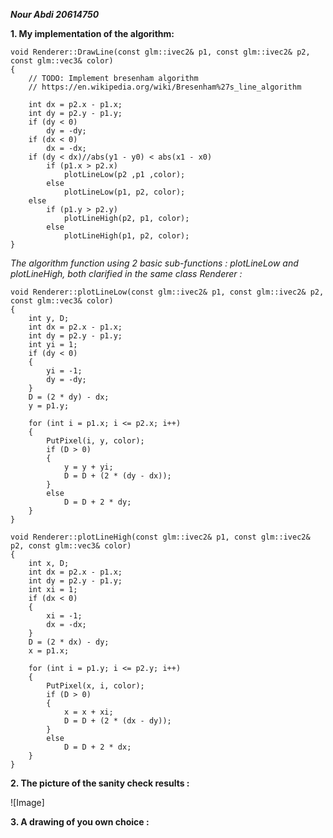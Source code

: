 ***Nour Abdi 20614750***

**1. My implementation of the algorithm:**
```
void Renderer::DrawLine(const glm::ivec2& p1, const glm::ivec2& p2, const glm::vec3& color)
{
	// TODO: Implement bresenham algorithm
	// https://en.wikipedia.org/wiki/Bresenham%27s_line_algorithm

	int dx = p2.x - p1.x;
	int dy = p2.y - p1.y;
	if (dy < 0)
		dy = -dy;
	if (dx < 0)
		dx = -dx;
	if (dy < dx)//abs(y1 - y0) < abs(x1 - x0)
		if (p1.x > p2.x)
			plotLineLow(p2 ,p1 ,color);
		else
			plotLineLow(p1, p2, color);
	else
		if (p1.y > p2.y)
			plotLineHigh(p2, p1, color);
		else
			plotLineHigh(p1, p2, color);
}
```
*The algorithm function using 2 basic sub-functions : plotLineLow and plotLineHigh, both clarified in the same class Renderer :*
```
void Renderer::plotLineLow(const glm::ivec2& p1, const glm::ivec2& p2, const glm::vec3& color)
{
	int y, D;
	int dx = p2.x - p1.x;
	int dy = p2.y - p1.y;
	int yi = 1;
	if (dy < 0)
	{
		yi = -1;
		dy = -dy;
	}
	D = (2 * dy) - dx;
	y = p1.y;

	for (int i = p1.x; i <= p2.x; i++)
	{
		PutPixel(i, y, color);
		if (D > 0)
		{
			y = y + yi;
			D = D + (2 * (dy - dx));
		}
		else
			D = D + 2 * dy;
	}
}

void Renderer::plotLineHigh(const glm::ivec2& p1, const glm::ivec2& p2, const glm::vec3& color)
{
	int x, D;
	int dx = p2.x - p1.x;
	int dy = p2.y - p1.y;
	int xi = 1;
	if (dx < 0)
	{
		xi = -1;
		dx = -dx;
	}
	D = (2 * dx) - dy;
	x = p1.x;

	for (int i = p1.y; i <= p2.y; i++)
	{
		PutPixel(x, i, color);
		if (D > 0)
		{
			x = x + xi;
			D = D + (2 * (dx - dy));
		}
		else
			D = D + 2 * dx;
	}
}
```
**2. The picture of the sanity check results :**

![Image] 

**3. A drawing of you own choice :**

